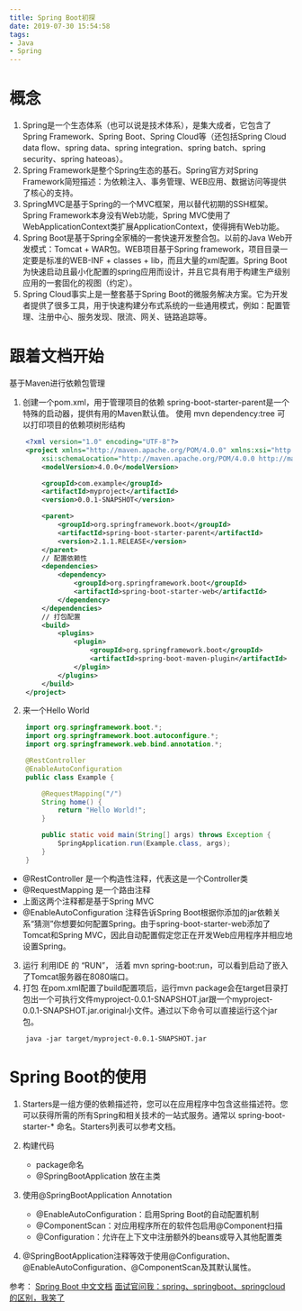 ```yaml
---
title: Spring Boot初探
date: 2019-07-30 15:54:58
tags:
- Java
- Spring
---
```

# 概念
1. Spring是一个生态体系（也可以说是技术体系），是集大成者，它包含了Spring Framework、Spring Boot、Spring Cloud等（还包括Spring Cloud data flow、spring data、spring integration、spring batch、spring security、spring hateoas）。
2. Spring Framework是整个Spring生态的基石。Spring官方对Spring Framework简短描述：为依赖注入、事务管理、WEB应用、数据访问等提供了核心的支持。
3. SpringMVC是基于Spring的一个MVC框架，用以替代初期的SSH框架。 Spring Framework本身没有Web功能，Spring MVC使用了WebApplicationContext类扩展ApplicationContext，使得拥有Web功能。
4. Spring Boot是基于Spring全家桶的一套快速开发整合包。以前的Java Web开发模式：Tomcat + WAR包。WEB项目基于Spring framework，项目目录一定要是标准的WEB-INF + classes + lib，而且大量的xml配置。Spring Boot为快速启动且最小化配置的spring应用而设计，并且它具有用于构建生产级别应用的一套固化的视图（约定）。
5. Spring Cloud事实上是一整套基于Spring Boot的微服务解决方案。它为开发者提供了很多工具，用于快速构建分布式系统的一些通用模式，例如：配置管理、注册中心、服务发现、限流、网关、链路追踪等。

# 跟着文档开始
基于Maven进行依赖包管理
1. 创建一个pom.xml，用于管理项目的依赖
spring-boot-starter-parent是一个特殊的启动器，提供有用的Maven默认值。
使用 mvn dependency:tree 可以打印项目的依赖项树形结构
```xml
    <?xml version="1.0" encoding="UTF-8"?>
    <project xmlns="http://maven.apache.org/POM/4.0.0" xmlns:xsi="http://www.w3.org/2001/XMLSchema-instance"
        xsi:schemaLocation="http://maven.apache.org/POM/4.0.0 http://maven.apache.org/xsd/maven-4.0.0.xsd">
        <modelVersion>4.0.0</modelVersion>

        <groupId>com.example</groupId>
        <artifactId>myproject</artifactId>
        <version>0.0.1-SNAPSHOT</version>

        <parent>
            <groupId>org.springframework.boot</groupId>
            <artifactId>spring-boot-starter-parent</artifactId>
            <version>2.1.1.RELEASE</version>
        </parent>
        // 配置依赖性   
        <dependencies>
            <dependency>
                <groupId>org.springframework.boot</groupId>
                <artifactId>spring-boot-starter-web</artifactId>
            </dependency>
        </dependencies>
        // 打包配置
        <build>
            <plugins>
                <plugin>
                    <groupId>org.springframework.boot</groupId>
                    <artifactId>spring-boot-maven-plugin</artifactId>
                </plugin>
            </plugins>
        </build>
    </project>
```
2. 来一个Hello World
```java
    import org.springframework.boot.*;
    import org.springframework.boot.autoconfigure.*;
    import org.springframework.web.bind.annotation.*;

    @RestController
    @EnableAutoConfiguration
    public class Example {

        @RequestMapping("/")
        String home() {
            return "Hello World!";
        }

        public static void main(String[] args) throws Exception {
            SpringApplication.run(Example.class, args);
        }
    }
```
- @RestController 是一个构造性注释，代表这是一个Controller类
- @RequestMapping 是一个路由注释
- 上面这两个注释都是基于Spring MVC
- @EnableAutoConfiguration 注释告诉Spring Boot根据你添加的jar依赖关系“猜测”你想要如何配置Spring。由于spring-boot-starter-web添加了Tomcat和Spring MVC，因此自动配置假定您正在开发Web应用程序并相应地设置Spring。
3. 运行
利用IDE 的 “RUN”， 活着 mvn spring-boot:run，可以看到启动了嵌入了Tomcat服务器在8080端口。
4. 打包
在pom.xml配置了build配置项后，运行mvn package会在target目录打包出一个可执行文件myproject-0.0.1-SNAPSHOT.jar跟一个myproject-0.0.1-SNAPSHOT.jar.original小文件。通过以下命令可以直接运行这个jar包。
```
    java -jar target/myproject-0.0.1-SNAPSHOT.jar
```
# Spring Boot的使用
1. Starters是一组方便的依赖描述符，您可以在应用程序中包含这些描述符。您可以获得所需的所有Spring和相关技术的一站式服务。通常以 spring-boot-starter-* 命名。Starters列表可以参考文档。
2. 构建代码
    - package命名
    - @SpringBootApplication 放在主类

3. 使用@SpringBootApplication Annotation
    - @EnableAutoConfiguration：启用Spring Boot的自动配置机制
    - @ComponentScan：对应用程序所在的软件包启用@Component扫描
    - @Configuration：允许在上下文中注册额外的beans或导入其他配置类
4. @SpringBootApplication注释等效于使用@Configuration、@EnableAutoConfiguration、@ComponentScan及其默认属性。

参考：
[Spring Boot 中文文档](https://springcloud.cc/spring-boot.html#using-boot-structuring-your-code)
[面试官问我：spring、springboot、springcloud的区别，我笑了](https://blog.csdn.net/weixin_44175121/article/details/90297426)